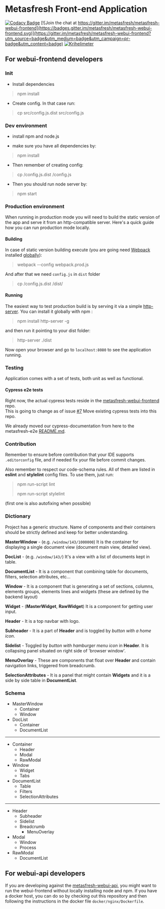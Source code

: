 
# Metasfresh Front-end Application

[![Codacy Badge](https://api.codacy.com/project/badge/Grade/1caf080cc9364234ab636ed8ab4343e2)](https://www.codacy.com/app/metasfresh/metasfresh-webui-frontend?utm_source=github.com&amp;utm_medium=referral&amp;utm_content=metasfresh/metasfresh-webui-frontend&amp;utm_campaign=Badge_Grade)
[![Join the chat at https://gitter.im/metasfresh/metasfresh-webui-frontend](https://badges.gitter.im/metasfresh/metasfresh-webui-frontend.svg)](https://gitter.im/metasfresh/metasfresh-webui-frontend?utm_source=badge&utm_medium=badge&utm_campaign=pr-badge&utm_content=badge)
[![Krihelimeter](http://krihelinator.xyz/badge/metasfresh/metasfresh-webui-frontend)](http://krihelinator.xyz)

## For webui-frontend developers

### Init
- Install dependencies
> npm install


- Create config. In that case run:
> cp src/config.js.dist src/config.js

### Dev environment

- install npm and node.js

- make sure you have all dependencies by:
> npm install

- Then remember of creating config:
> cp /config.js.dist /config.js

- Then you should run node server by:
> npm start

### Production environment
When running in production mode you will need to build the static version of the app and serve it from an http-compatible server. Here's a quick guide how you can run production mode locally.

#### Building
In case of static version building execute (you are going need [Webpack](https://www.npmjs.com/package/webpack) installed [globally](https://webpack.js.org/guides/installation/#global-installation)):
> webpack --config webpack.prod.js

And after that we need `config.js` in `dist` folder
> cp /config.js.dist /dist/

#### Running
The easiest way to test production build is by serving it via a simple [http-server](https://www.npmjs.com/package/http-server). You can install it globally with npm :
> npm install http-server -g

and then run it pointing to your dist folder:
> http-server ./dist

Now open your browser and go to `localhost:8080` to see the application running.

### Testing
Application comes with a set of tests, both unit as well as functional.

#### Cypress e2e tests

Right now, the actual cypress tests reside in the [metasfresh-webui-frontend](https://github.com/metasfresh/metasfresh-webui-frontend) repo.<br>
This is going to change as of issue [#7](https://github.com/metasfresh/metasfresh-e2e/issues/7) Move existing cypress tests into this repo.

We already moved our cypress-documentation from here to the metasfresh-e2e [README.md](https://github.com/metasfresh/metasfresh-e2e/blob/master/README.md).

### Contribution

Remember to ensure before contribution that your IDE supports `.editorconfig` file,
and if needed fix your file before commit changes.

Also remember to respect our code-schema rules. All of them are listed in __eslint__ and __stylelint__ config files. To use them, just run:
> npm run-script lint
> 
> npm run-script stylelint

(first one is also autofixing when possible)

### Dictionary

Project has a generic structure. Name of components and their containers should be strictly defined and keep for better understanding.

__MasterWindow__ - (e.g. `/window/143/1000000`) It is the container for displaying a single document view (document main view, detailed view).

__DocList__ - (e.g. `/window/143/`) It's a view with a list of documents kept in table.

__DocumentList__ - It is a component that combining table for documents, filters, selection attributes, etc...

__Window__ - It is a component that is generating a set of sections, columns, elements groups, elements lines and widgets (these are defined by the backend layout)

__Widget__ - (__MasterWidget__, __RawWidget__) It is a component for getting user input.

__Header__ - It is a top navbar with logo.

__Subheader__ - It is a part of __Header__ and is toggled by *button with a home icon*.

__Sidelist__ - Toggled by *button with hamburger menu icon* in __Header__. It is collapsing panel situated on right side of 'browser window'.

__MenuOverlay__ - These are components that float over __Header__ and contain navigation links, triggered from breadcrumb.

__SelectionAttributes__ - It is a panel that might contain __Widgets__ and it is a side by side table in __DocumentList__.

### Schema
- MasterWindow
    - Container
    - Window
- DocList
    - Container
    - DocumentList
---
- Container
    - Header
    - Modal
    - RawModal
- Window
    - Widget
    - Tabs
- DocumentList
    - Table
    - Filters
    - SelectionAttributes
---
- Header
    - Subheader
    - Sidelist
    - Breadcrumb
        - MenuOverlay
- Modal
    - Window
    - Process
- RawModal
    - DocumentList

## For webui-api developers

If you are developing against the [metasfresh-webui-api](https://github.com/metasfresh/metasfresh-webui-api), 
you might want to run the webui-frontend without locally installing node and npm.
If you have a docker host, you can do so by checking out this repository and then following the instructions in the docker file `docker/nginx/Dockerfile`.
